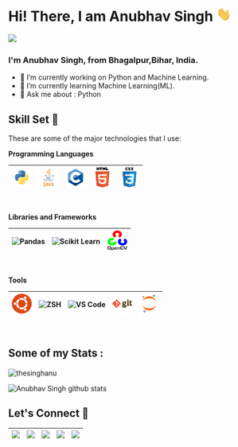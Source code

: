 <h1>Hi! There, I am <a>Anubhav Singh</a> <img  src="https://raw.githubusercontent.com/ABSphreak/ABSphreak/master/gifs/Hi.gif" width="30px"></h1>

![](https://komarev.com/ghpvc/?username=thesinghanu&color=dc143c)

<h3>I'm Anubhav Singh, from Bhagalpur,Bihar, India.</h3>


- 🔭 I’m currently working on Python and Machine Learning.
- 🌱 I’m currently learning Machine Learning(ML).
- 💬 Ask me about : Python 

## Skill Set :muscle:

These are some of the major technologies that I use:

**Programming Languages**

<img title="Python" alt="Python" width="40px" src="https://raw.githubusercontent.com/github/explore/master/topics/python/python.png" />|<img alt="Java" title="Java" width="40px" src="https://raw.githubusercontent.com/github/explore/master/topics/java/java.png">|<img title="C" alt="C" width="40px" src="https://raw.githubusercontent.com/github/explore/master/topics/c/c.png"> |<img title="HTML" alt="HTML" width="40px" src="https://raw.githubusercontent.com/github/explore/master/topics/html/html.png">| <img title="CSS" alt="CSS" width="40px" src="https://raw.githubusercontent.com/github/explore/master/topics/css/css.png">
|--|--|--|--|--|
<br>

**Libraries and Frameworks**

<img title="Pandas" alt="Pandas" width="40px" src="https://lifewithdata.com/wp-content/uploads/2021/12/pandas-1.jpg">|<img title="Scikit Learn" alt="Scikit Learn" width="40px" src="https://upload.wikimedia.org/wikipedia/commons/thumb/0/05/Scikit_learn_logo_small.svg/1200px-Scikit_learn_logo_small.svg.png">|<img title="OpenCV" alt="OpenCV" width="40px" src="https://raw.githubusercontent.com/github/explore/master/topics/opencv/opencv.png">|
|--|--|--|
<br>


**Tools**

<img title="Ubuntu" alt="Ubuntu" width="40px" src="https://raw.githubusercontent.com/github/explore/master/topics/ubuntu/ubuntu.png">|<img title="ZSH" alt="ZSH" width="40px" src="https://s3.amazonaws.com/ohmyzsh/oh-my-zsh-logo.png">|<img title="VS Code" alt="VS Code" width="40px" src="https://img.icons8.com/fluent/48/000000/visual-studio-code-2019.png">|<img title="git" alt="git" width="40px" src="https://raw.githubusercontent.com/github/explore/master/topics/git/git.png">|<img title="Jupyter Notebook" alt="Jupyter" width="40px" src="https://raw.githubusercontent.com/github/explore/master/topics/jupyter-notebook/jupyter-notebook.png">
|--|--|--|--|--|
<br>

## Some of my Stats :
<p><img align="center" src="https://github-readme-stats.vercel.app/api/top-langs/?username=thesinghanu&layout=compact" alt="thesinghanu" /></p>

![Anubhav Singh github stats](https://github-readme-stats.vercel.app/api?username=thesinghanu&show_icons=true&theme=tokyonight)
<br>

## Let's Connect :handshake:

<a href="https://www.linkedin.com/in/anubhav-singh-6b659516a/"><img src="https://cdn2.iconfinder.com/data/icons/social-media-2285/512/1_Linkedin_unofficial_colored_svg-128.png" width="40"></a>|<a href="https://twitter.com/thesinghanubhav"><img src="https://cdn2.iconfinder.com/data/icons/social-media-2285/512/1_Twitter3_colored_svg-128.png" width="40"></a>|<a href="https://www.facebook.com/anubhav.singh.5686"><img src="https://cdn1.iconfinder.com/data/icons/social-media-2285/512/Colored_Facebook3_svg-128.png" width="40"></a>|<a href="mailto:singh.anubhav2012@gmail.com"><img src="https://1000logos.net/wp-content/uploads/2021/05/Gmail-logo-768x432.png" width="40"></a>|<a href="https://www.instagram.com/thesingh_anubhav/"><img src="https://cdn2.iconfinder.com/data/icons/social-media-2285/512/1_Instagram_colored_svg_1-128.png" width="40"></a>
|--|--|--|--|--|
